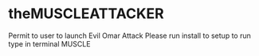 # theMUSCLEATTACKER
Permit to user to launch Evil Omar Attack
Please run install to setup to run type in terminal MUSCLE
